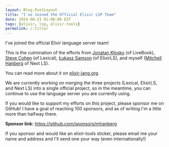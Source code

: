 ```yaml
---
layout: Blog.PostLayout
title: "I've Joined the Official Elixir LSP Team"
date: 2024-08-21 01:00:00 EST
tags: [elixir, lsp, elixir-tools]
permalink: /:title/
---
```


I've joined the official Elixir language server team!

This is the culmination of the efforts from [Jonatan Kłosko](https://github.com/jonatanklosko) (of LiveBook), [Steve Cohen](https://github.com/scohen) (of Lexical), [Łukasz Samson](https://github.com/lukaszsamson) (of ElixirLS), and myself ([Mitchell Hanberg](https://github.com/mhanberg) of Next LS). 

You can read more about it on [elixir-lang.org](https://elixir-lang.org/blog/2024/08/15/welcome-elixir-language-server-team/).

We are currently working on merging the three projects (Lexical, ElixirLS, and Next LS) into a single official project, so in the meantime, you can continue to use 
the language server you are currently using.

If you would like to support my efforts on this project, please sponsor me on GitHub! I have a goal of reaching 100 sponsors, and as of writing I'm a little more than halfway there.

**Sponsor link:** https://github.com/sponsors/mhanberg

If you sponsor and would like an elixir-tools sticker, please email me your name and address and I'll send one your way (even internationally!)
